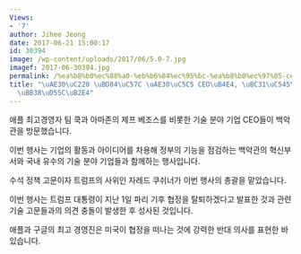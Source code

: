 ```yaml
---
Views:
- '7'
author: Jihee Jeong
date: 2017-06-21 15:00:17
id: 30394
image: /wp-content/uploads/2017/06/5.0-7.jpg
imagef: 2017-06-30394.jpg
permalink: /%ea%b8%b0%ec%88%a0-%eb%b6%84%ec%95%bc-%ea%b8%b0%ec%97%85-ceo%eb%93%a4-%eb%b0%b1%ec%95%85%ea%b4%80-%eb%b0%a9%eb%ac%b8%ed%95%9c%eb%8b%a4/
title: "\uAE30\uC220 \uBD84\uC57C \uAE30\uC5C5 CEO\uB4E4, \uBC31\uC545\uAD00 \uBC29\
  \uBB38\uD55C\uB2E4"
---
```


애플 최고경영자 팀 쿡과 아마존의 제프 베조스를 비롯한 기술 분야 기업 CEO들이 백악관을 방문했습니다.

이번 행사는 기업의 활동과 아이디어를 차용해 정부의 기능을 점검하는 백악관의 혁신부서와 국내 유수의 기술 분야 기업들과 함께하는 행사입니다.

수석 정책 고문이자 트럼프의 사위인 자레드 쿠쉬너가 이번 행사의 총괄을 맡았습니다.

이번 행사는 트럼프 대통령이 지난 1일 파리 기후 협정을 탈퇴하겠다고 발표한 것과 관련 기술 고문들과의 의견 충돌이 발생한 후 성사된 것입니다.

애플과 구글의 최고 경영진은 미국이 협정을 떠나는 것에 강력한 반대 의사를 표현한 바 있습니다.